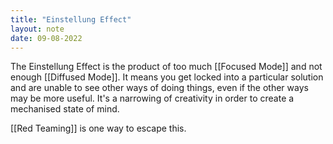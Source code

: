 ```yaml
---
title: "Einstellung Effect"
layout: note
date: 09-08-2022
---
```


The Einstellung Effect is the product of too much [[Focused Mode]] and not enough [[Diffused Mode]]. It means you get locked into a particular solution and are unable to see other ways of doing things, even if the other ways may be more useful. It's a narrowing of creativity in order to create a mechanised state of mind.

[[Red Teaming]] is one way to escape this.
